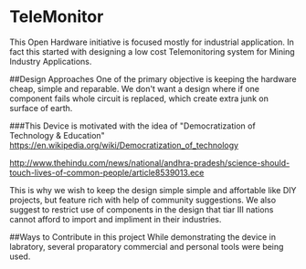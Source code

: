 # TeleMonitor
This Open Hardware initiative is focused mostly for industrial application. In fact this started with designing a low cost Telemonitoring system for Mining Industry Applications.

##Design Approaches
One of the primary objective is keeping the hardware cheap, simple and reparable. We don't want a design where if one component fails whole circuit is replaced, which create extra junk on surface of earth.

###This Device is motivated with the idea of "Democratization of Technology & Education"
<https://en.wikipedia.org/wiki/Democratization_of_technology>

<http://www.thehindu.com/news/national/andhra-pradesh/science-should-touch-lives-of-common-people/article8539013.ece>

This is why we wish to keep the design simple simple and affortable like DIY projects, but feature rich with help of community suggestions. We also suggest to restrict use of components in the design that tiar III nations cannot afford to import and impliment in their industries. 

##Ways to Contribute in this project
While demonstrating the device in labratory, several proparatory commercial and personal tools were being used. 
